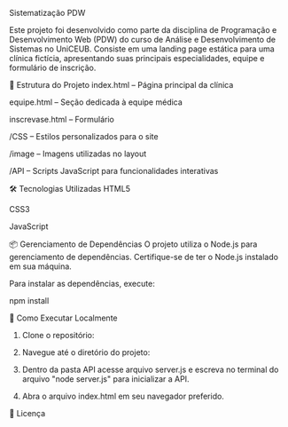 Sistematização PDW

Este projeto foi desenvolvido como parte da disciplina de Programação e Desenvolvimento Web (PDW) do curso de Análise e Desenvolvimento de Sistemas no UniCEUB. Consiste em uma landing page estática para uma clínica fictícia, apresentando suas principais especialidades, equipe e formulário de inscrição.​

📁 Estrutura do Projeto index.html – Página principal da clínica​

equipe.html – Seção dedicada à equipe médica​

inscrevase.html – Formulário 

/CSS – Estilos personalizados para o site​

/image – Imagens utilizadas no layout​

/API – Scripts JavaScript para funcionalidades interativas​

🛠️ Tecnologias Utilizadas HTML5​

CSS3​

JavaScript​

📦 Gerenciamento de Dependências O projeto utiliza o Node.js para gerenciamento de dependências. Certifique-se de ter o Node.js instalado em sua máquina.​

Para instalar as dependências, execute:

npm install

🚀 Como Executar Localmente

1. Clone o repositório:

2. Navegue até o diretório do projeto:​

3. Dentro da pasta API acesse arquivo server.js e escreva no terminal do arquivo "node server.js" para inicializar a API.

4. Abra o arquivo index.html em seu navegador preferido.​


📄 Licença